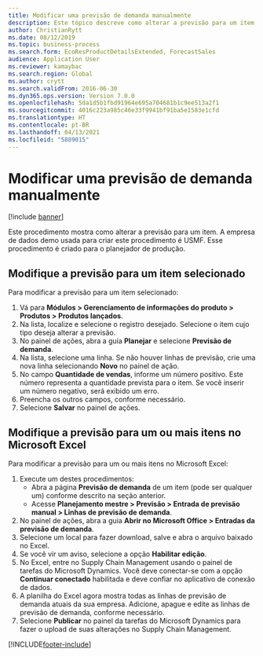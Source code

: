 ```yaml
---
title: Modificar uma previsão de demanda manualmente
description: Este tópico descreve como alterar a previsão para um item
author: ChristianRytt
ms.date: 08/12/2019
ms.topic: business-process
ms.search.form: EcoResProductDetailsExtended, ForecastSales
audience: Application User
ms.reviewer: kamaybac
ms.search.region: Global
ms.author: crytt
ms.search.validFrom: 2016-06-30
ms.dyn365.ops.version: Version 7.0.0
ms.openlocfilehash: 5da1d5b1fbd91964e695a704681b1c9ee513a2f1
ms.sourcegitcommit: 4016c223a985c46e33f9941bf91ba5e1583e1cfd
ms.translationtype: HT
ms.contentlocale: pt-BR
ms.lasthandoff: 04/13/2021
ms.locfileid: "5889015"
---
```

# <a name="modify-a-demand-forecast-manually"></a>Modificar uma previsão de demanda manualmente

[!include [banner](../../includes/banner.md)]

Este procedimento mostra como alterar a previsão para um item. A empresa de dados demo usada para criar este procedimento é USMF. Esse procedimento é criado para o planejador de produção.

## <a name="modify-the-forecast-for-a-selected-item"></a>Modifique a previsão para um item selecionado

Para modificar a previsão para um item selecionado:

1. Vá para **Módulos \> Gerenciamento de informações do produto \> Produtos \> Produtos lançados**.
1. Na lista, localize e selecione o registro desejado. Selecione o item cujo tipo deseja alterar a previsão.
1. No painel de ações, abra a guia **Planejar** e selecione **Previsão de demanda**.
1. Na lista, selecione uma linha. Se não houver linhas de previsão, crie uma nova linha selecionando **Novo** no painel de ação.  
1. No campo **Quantidade de vendas**, informe um número positivo. Este número representa a quantidade prevista para o item. Se você inserir um número negativo, será exibido um erro.
1. Preencha os outros campos, conforme necessário.
1. Selecione **Salvar** no painel de ações.

## <a name="modify-the-forecast-for-one-or-more-items-microsoft-excel"></a>Modifique a previsão para um ou mais itens no Microsoft Excel

Para modificar a previsão para um ou mais itens no Microsoft Excel:

1. Execute um destes procedimentos:
    - Abra a página **Previsão de demanda** de um item (pode ser qualquer um) conforme descrito na seção anterior.
    - Acesse **Planejamento mestre \> Previsão \> Entrada de previsão manual \> Linhas de previsão de demanda**.
1. No painel de ações, abra a guia **Abrir no Microsoft Office \> Entradas da previsão de demanda**.
1. Selecione um local para fazer download, salve e abra o arquivo baixado no Excel.
1. Se você vir um aviso, selecione a opção **Habilitar edição**.
1. No Excel, entre no Supply Chain Management usando o painel de tarefas do Microsoft Dynamics. Você deve conectar-se com a opção **Continuar conectado** habilitada e deve confiar no aplicativo de conexão de dados.
1. A planilha do Excel agora mostra todas as linhas de previsão de demanda atuais da sua empresa.  Adicione, apague e edite as linhas de previsão de demanda, conforme necessário.
1. Selecione **Publicar** no painel da tarefas do Microsoft Dynamics para fazer o upload de suas alterações no Supply Chain Management.


[!INCLUDE[footer-include](../../../includes/footer-banner.md)]
